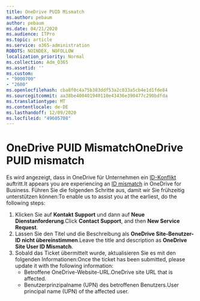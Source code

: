 ```yaml
---
title: OneDrive PUID Mismatch
ms.author: pebaum
author: pebaum
ms.date: 04/21/2020
ms.audience: ITPro
ms.topic: article
ms.service: o365-administration
ROBOTS: NOINDEX, NOFOLLOW
localization_priority: Normal
ms.collection: Adm_O365
ms.assetid: ''
ms.custom:
- "9000700"
- "2600"
ms.openlocfilehash: cba8f0c4a75b383ddf53a2c033a5cb4e1d1fde84
ms.sourcegitcommit: aa38be400401940110e43436e390477c290bdfda
ms.translationtype: MT
ms.contentlocale: de-DE
ms.lasthandoff: 12/09/2020
ms.locfileid: "49605708"
---
```

# <a name="onedrive-puid-mismatch"></a><span data-ttu-id="62015-102">OneDrive PUID Mismatch</span><span class="sxs-lookup"><span data-stu-id="62015-102">OneDrive PUID mismatch</span></span>

<span data-ttu-id="62015-103">Es wird angezeigt, dass in OneDrive für Unternehmen ein [ID-Konflikt](https://docs.microsoft.com/sharepoint/troubleshoot/administration/access-denied-or-need-permission-error-sharepoint-online-or-onedrive-for-business#when-accessing-a-onedrive-site) auftritt.</span><span class="sxs-lookup"><span data-stu-id="62015-103">It appears you are experiencing an [ID mismatch](https://docs.microsoft.com/sharepoint/troubleshoot/administration/access-denied-or-need-permission-error-sharepoint-online-or-onedrive-for-business#when-accessing-a-onedrive-site) in OneDrive for Business.</span></span> <span data-ttu-id="62015-104">Führen Sie die folgenden Schritte aus, damit wir Sie frühzeitig unterstützen können:</span><span class="sxs-lookup"><span data-stu-id="62015-104">To enable us to assist you at the earliest, do the following steps:</span></span>

1. <span data-ttu-id="62015-105">Klicken Sie auf  **Kontakt Support** und dann auf  **Neue Dienstanforderung**.</span><span class="sxs-lookup"><span data-stu-id="62015-105">Click  **Contact Support**, and then  **New Service Request**.</span></span>
2. <span data-ttu-id="62015-106">Lassen Sie den Titel und die Beschreibung als  **OneDrive Site-Benutzer-ID nicht übereinstimmen**.</span><span class="sxs-lookup"><span data-stu-id="62015-106">Leave the title and description as  **OneDrive Site User ID Mismatch**.</span></span>
3. <span data-ttu-id="62015-107">Sobald das Ticket übermittelt wurde, aktualisieren Sie es mit den folgenden Informationen:</span><span class="sxs-lookup"><span data-stu-id="62015-107">Once the ticket has been submitted, please update it with the following information:</span></span>
    - <span data-ttu-id="62015-108">Betroffene OneDrive-Website-URL.</span><span class="sxs-lookup"><span data-stu-id="62015-108">OneDrive site URL that is affected.</span></span>
    - <span data-ttu-id="62015-109">Benutzerprinzipalname (UPN) des betroffenen Benutzers.</span><span class="sxs-lookup"><span data-stu-id="62015-109">User principal name (UPN) of the affected user.</span></span>
